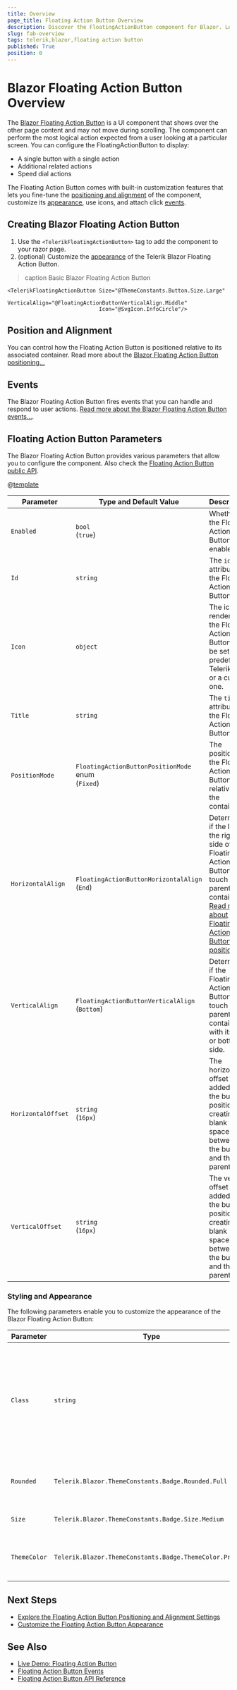 ```yaml
---
title: Overview
page_title: Floating Action Button Overview
description: Discover the FloatingActionButton component for Blazor. Learn how to add the component to your app and explore its configuration options, such as positioning and alignment.
slug: fab-overview
tags: telerik,blazor,floating action button
published: True
position: 0
---
```


# Blazor Floating Action Button Overview

The <a href="https://www.telerik.com/blazor-ui/floating-action-button" target="_blank">Blazor Floating Action Button</a> is a UI component that shows over the other page content and may not move during scrolling. The component can perform the most logical action expected from a user looking at a particular screen. You can configure the FloatingActionButton to display:

* A single button with a single action
* Additional related actions
* Speed dial actions

The Floating Action Button comes with built-in customization features that lets you fine-tune the [positioning and alignment](slug://fab-positions) of the component, customize its [appearance](slug://fab-appearance), use icons, and attach click [events](slug://fab-events).

## Creating Blazor Floating Action Button

1. Use the `<TelerikFloatingActionButton>` tag to add the component to your razor page.
2. (optional) Customize the [appearance](slug://fab-appearance) of the Telerik Blazor Floating Action Button.

>caption Basic Blazor Floating Action Button

````RAZOR
<TelerikFloatingActionButton Size="@ThemeConstants.Button.Size.Large"
                             VerticalAlign="@FloatingActionButtonVerticalAlign.Middle" 
                             Icon="@SvgIcon.InfoCircle"/>
````

## Position and Alignment

You can control how the Floating Action Button is positioned relative to its associated container. Read more about the [Blazor Floating Action Button positioning...](slug://fab-positions)

## Events

The Blazor Floating Action Button fires events that you can handle and respond to user actions. [Read more about the Blazor Floating Action Button events...](slug://fab-events).

## Floating Action Button Parameters

The Blazor Floating Action Button provides various parameters that allow you to configure the component. Also check the [Floating Action Button public API](slug:Telerik.Blazor.Components.TelerikFloatingActionButton).

@[template](/_contentTemplates/common/parameters-table-styles.md#table-layout)

| Parameter | Type and Default&nbsp;Value | Description |
| --- | --- | --- |
| `Enabled` | `bool` <br /> (`true`) | Whether the Floating Action Button is enabled. |
| `Id` | `string` | The `id` attribute of the Floating Action Button. |
| `Icon` | `object` | The icon rendered in the Floating Action Button. Can be set to a predefined Telerik icon or a custom one. | 
| `Title` | `string` | The `title` attribute of the Floating Action Button. |
| `PositionMode` | `FloatingActionButtonPositionMode` enum <br /> (`Fixed`) | The position of the Floating Action Button relative to the container. |
| `HorizontalAlign` | `FloatingActionButtonHorizontalAlign` <br /> (`End`) | Determines if the left or the right side of the Floating Action Button will touch its parent container. [Read more about Floating Action Button positioning.](slug://fab-positions) |
| `VerticalAlign` | `FloatingActionButtonVerticalAlign` <br /> (`Bottom`) | Determines if the Floating Action Button will touch the parent container with its top or bottom side. |
| `HorizontalOffset` | `string` <br /> (`16px`) | The horizontal offset value added to the button position, creating a blank space between the button and the parent. |
| `VerticalOffset` | `string` <br /> (`16px`) | The vertical offset value added to the button position, creating a blank space between the button and the parent. |

### Styling and Appearance

The following parameters enable you to customize the appearance of the Blazor Floating Action Button:

| Parameter | Type | Description |
| --- | --- | --- |
| `Class` | `string` | Defines the `<div class="k-badge">` CSS class rendered on the main wrapping element of the Floating Action Button component. Use it for [styling customizations](slug://themes-override). |
| `Rounded` | `Telerik.Blazor.ThemeConstants.Badge.Rounded.Full` | Defines how rounded the borders of the Floating Action Button are. |
| `Size` | `Telerik.Blazor.ThemeConstants.Badge.Size.Medium` | Sets the size of the Floating Action Button. |
| `ThemeColor` | `Telerik.Blazor.ThemeConstants.Badge.ThemeColor.Primary` | Adjusts the background color of the Floating Action Button. |


## Next Steps

* [Explore the Floating Action Button Positioning and Alignment Settings](slug://fab-positions)
* [Customize the Floating Action Button Appearance](slug://fab-appearance)

## See Also

* [Live Demo: Floating Action Button](https://demos.telerik.com/blazor-ui/floatingactionbutton/overview)
* [Floating Action Button Events](slug://fab-events)
* [Floating Action Button API Reference](/blazor-ui/api/Telerik.Blazor.Components.TelerikFloatingActionButton)